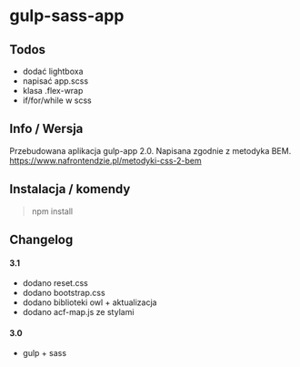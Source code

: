# gulp-sass-app


## Todos 
- dodać lightboxa
- napisać app.scss
- klasa .flex-wrap
- if/for/while w scss

## Info / Wersja
Przebudowana aplikacja gulp-app 2.0. Napisana zgodnie z metodyka BEM. https://www.nafrontendzie.pl/metodyki-css-2-bem

## Instalacja / komendy
> npm install

## Changelog

#### 3.1
- dodano reset.css
- dodano bootstrap.css
- dodano biblioteki owl + aktualizacja
- dodano acf-map.js ze stylami

#### 3.0
- gulp + sass





